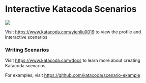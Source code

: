 # Interactive Katacoda Scenarios

[![](http://shields.katacoda.com/katacoda/yienliu0019/count.svg)](https://www.katacoda.com/yienliu0019 "Get your profile on Katacoda.com")

Visit https://www.katacoda.com/yienliu0019 to view the profile and interactive scenarios

### Writing Scenarios
Visit https://www.katacoda.com/docs to learn more about creating Katacoda scenarios

For examples, visit https://github.com/katacoda/scenario-example
